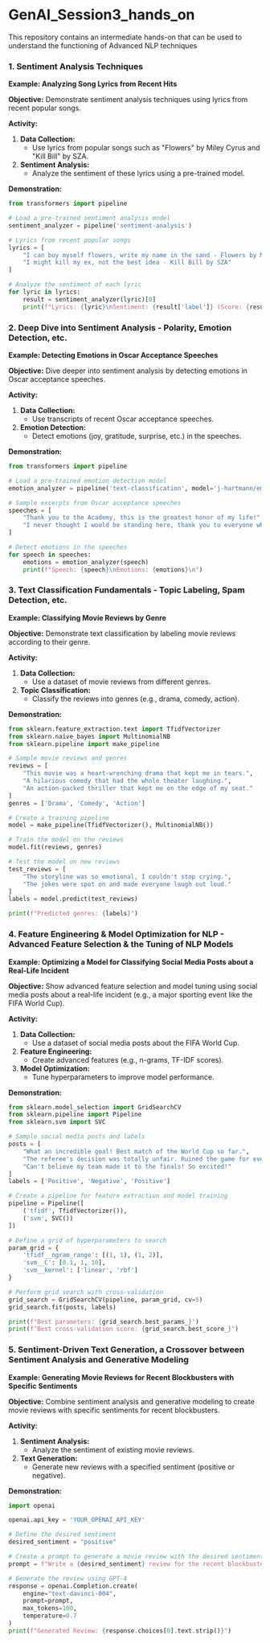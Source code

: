 # GenAI_Session3_hands_on
This repository contains an intermediate hands-on that can be used to understand the functioning of Advanced NLP techniques

### 1. Sentiment Analysis Techniques
**Example: Analyzing Song Lyrics from Recent Hits**

**Objective:** Demonstrate sentiment analysis techniques using lyrics from recent popular songs.

**Activity:**
1. **Data Collection:**
   - Use lyrics from popular songs such as "Flowers" by Miley Cyrus and "Kill Bill" by SZA.
2. **Sentiment Analysis:**
   - Analyze the sentiment of these lyrics using a pre-trained model.

**Demonstration:**
```python
from transformers import pipeline

# Load a pre-trained sentiment analysis model
sentiment_analyzer = pipeline('sentiment-analysis')

# Lyrics from recent popular songs
lyrics = [
    "I can buy myself flowers, write my name in the sand - Flowers by Miley Cyrus",
    "I might kill my ex, not the best idea - Kill Bill by SZA"
]

# Analyze the sentiment of each lyric
for lyric in lyrics:
    result = sentiment_analyzer(lyric)[0]
    print(f"Lyrics: {lyric}\nSentiment: {result['label']} (Score: {result['score']})\n")
```

### 2. Deep Dive into Sentiment Analysis - Polarity, Emotion Detection, etc.
**Example: Detecting Emotions in Oscar Acceptance Speeches**

**Objective:** Dive deeper into sentiment analysis by detecting emotions in Oscar acceptance speeches.

**Activity:**
1. **Data Collection:**
   - Use transcripts of recent Oscar acceptance speeches.
2. **Emotion Detection:**
   - Detect emotions (joy, gratitude, surprise, etc.) in the speeches.

**Demonstration:**
```python
from transformers import pipeline

# Load a pre-trained emotion detection model
emotion_analyzer = pipeline('text-classification', model='j-hartmann/emotion-english-distilroberta-base')

# Sample excerpts from Oscar acceptance speeches
speeches = [
    "Thank you to the Academy, this is the greatest honor of my life!",
    "I never thought I would be standing here, thank you to everyone who believed in me."
]

# Detect emotions in the speeches
for speech in speeches:
    emotions = emotion_analyzer(speech)
    print(f"Speech: {speech}\nEmotions: {emotions}\n")
```

### 3. Text Classification Fundamentals - Topic Labeling, Spam Detection, etc.
**Example: Classifying Movie Reviews by Genre**

**Objective:** Demonstrate text classification by labeling movie reviews according to their genre.

**Activity:**
1. **Data Collection:**
   - Use a dataset of movie reviews from different genres.
2. **Topic Classification:**
   - Classify the reviews into genres (e.g., drama, comedy, action).

**Demonstration:**
```python
from sklearn.feature_extraction.text import TfidfVectorizer
from sklearn.naive_bayes import MultinomialNB
from sklearn.pipeline import make_pipeline

# Sample movie reviews and genres
reviews = [
    "This movie was a heart-wrenching drama that kept me in tears.",
    "A hilarious comedy that had the whole theater laughing.",
    "An action-packed thriller that kept me on the edge of my seat."
]
genres = ['Drama', 'Comedy', 'Action']

# Create a training pipeline
model = make_pipeline(TfidfVectorizer(), MultinomialNB())

# Train the model on the reviews
model.fit(reviews, genres)

# Test the model on new reviews
test_reviews = [
    "The storyline was so emotional, I couldn't stop crying.",
    "The jokes were spot on and made everyone laugh out loud."
]
labels = model.predict(test_reviews)

print(f"Predicted genres: {labels}")
```

### 4. Feature Engineering & Model Optimization for NLP - Advanced Feature Selection & the Tuning of NLP Models
**Example: Optimizing a Model for Classifying Social Media Posts about a Real-Life Incident**

**Objective:** Show advanced feature selection and model tuning using social media posts about a real-life incident (e.g., a major sporting event like the FIFA World Cup).

**Activity:**
1. **Data Collection:**
   - Use a dataset of social media posts about the FIFA World Cup.
2. **Feature Engineering:**
   - Create advanced features (e.g., n-grams, TF-IDF scores).
3. **Model Optimization:**
   - Tune hyperparameters to improve model performance.

**Demonstration:**
```python
from sklearn.model_selection import GridSearchCV
from sklearn.pipeline import Pipeline
from sklearn.svm import SVC

# Sample social media posts and labels
posts = [
    "What an incredible goal! Best match of the World Cup so far.",
    "The referee's decision was totally unfair. Ruined the game for everyone.",
    "Can't believe my team made it to the finals! So excited!"
]
labels = ['Positive', 'Negative', 'Positive']

# Create a pipeline for feature extraction and model training
pipeline = Pipeline([
    ('tfidf', TfidfVectorizer()),
    ('svm', SVC())
])

# Define a grid of hyperparameters to search
param_grid = {
    'tfidf__ngram_range': [(1, 1), (1, 2)],
    'svm__C': [0.1, 1, 10],
    'svm__kernel': ['linear', 'rbf']
}

# Perform grid search with cross-validation
grid_search = GridSearchCV(pipeline, param_grid, cv=5)
grid_search.fit(posts, labels)

print(f"Best parameters: {grid_search.best_params_}")
print(f"Best cross-validation score: {grid_search.best_score_}")
```

### 5. Sentiment-Driven Text Generation, a Crossover between Sentiment Analysis and Generative Modeling
**Example: Generating Movie Reviews for Recent Blockbusters with Specific Sentiments**

**Objective:** Combine sentiment analysis and generative modeling to create movie reviews with specific sentiments for recent blockbusters.

**Activity:**
1. **Sentiment Analysis:**
   - Analyze the sentiment of existing movie reviews.
2. **Text Generation:**
   - Generate new reviews with a specified sentiment (positive or negative).

**Demonstration:**
```python
import openai

openai.api_key = 'YOUR_OPENAI_API_KEY'

# Define the desired sentiment
desired_sentiment = "positive"

# Create a prompt to generate a movie review with the desired sentiment
prompt = f"Write a {desired_sentiment} review for the recent blockbuster 'Spider-Man: No Way Home'."

# Generate the review using GPT-4
response = openai.Completion.create(
    engine="text-davinci-004",
    prompt=prompt,
    max_tokens=100,
    temperature=0.7
)
print(f"Generated Review: {response.choices[0].text.strip()}")
```
